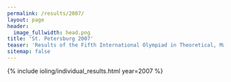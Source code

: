 ```yaml
---
permalink: /results/2007/
layout: page
header:
  image_fullwidth: head.png
title: 'St. Petersburg 2007'
teaser: 'Results of the Fifth International Olympiad in Theoretical, Mathematical and Applied Linguistics'
sitemap: false
---
```


{% include ioling/individual_results.html year=2007 %}